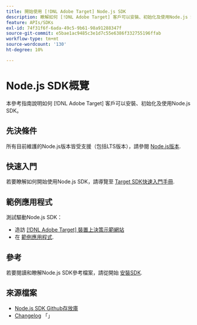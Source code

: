 ```yaml
---
title: 開始使用 [!DNL Adobe Target] Node.js SDK
description: 瞭解如何 [!DNL Adobe Target] 客戶可以安裝、初始化及使用Node.js SDK。
feature: APIs/SDKs
exl-id: 74f31f6f-6ada-49c5-9b61-98a91288347f
source-git-commit: e5bae1ac9485c3e1d7c55e6386f332755196ffab
workflow-type: tm+mt
source-wordcount: '130'
ht-degree: 10%

---
```


# Node.js SDK概覽

本參考指南說明如何 [!DNL Adobe Target] 客戶可以安裝、初始化及使用Node.js SDK。

## 先決條件

所有目前維護的Node.js版本皆受支援（包括LTS版本），請參閱 [Node.js版本](https://en.wikipedia.org/wiki/Node.js#Releases).

## 快速入門

若要瞭解如何開始使用Node.js SDK，請導覽至 [Target SDK快速入門手冊](../sdk-guides/getting-started/getting-started.md).

## 範例應用程式

測試驅動Node.js SDK：

* 造訪 [[!DNL Adobe Target] 裝置上決策示範網站](https://github.com/adobe/on-device-decisioning-demo-site)
* 在 [範例應用程式](../sdk-guides/sample-apps/sample-apps.md).

## 參考

若要閱讀和瞭解Node.js SDK參考檔案，請從開始 [安裝SDK](install-sdk.md).

## 來源檔案

* [Node.js SDK Github存放庫](https://github.com/adobe/target-nodejs-sdk)
* [Changelog](https://github.com/adobe/target-nodejs-sdk/blob/main/CHANGELOG.md)
「&#x200B;&#x200B;」
